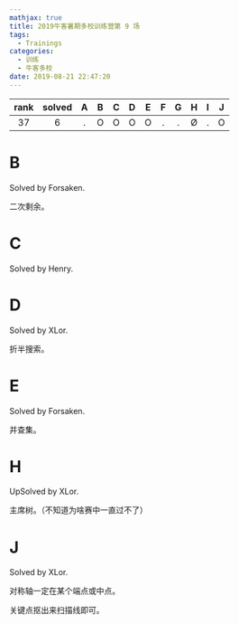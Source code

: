 ```yaml
---
mathjax: true
title: 2019牛客暑期多校训练营第 9 场
tags:
  - Trainings
categories:
  - 训练
  - 牛客多校
date: 2019-08-21 22:47:20
---
```


| rank | solved |  A  |  B  |  C  |  D  |  E  |  F  |  G  |  H  |  I  |  J  |
| :--: | :----: | :-: | :-: | :-: | :-: | :-: | :-: | :-: | :-: | :-: | :-: |
|  37  |   6    |  .  |  O  |  O  |  O  |  O  |  .  |  .  |  Ø  |  .  |  O  |

<!--more-->

# B

Solved by Forsaken.

二次剩余。

# C

Solved by Henry.

# D

Solved by XLor.

折半搜索。

# E

Solved by Forsaken.

并查集。

# H

UpSolved by XLor.

主席树。（不知道为啥赛中一直过不了）

# J

Solved by XLor.

对称轴一定在某个端点或中点。

关键点抠出来扫描线即可。
